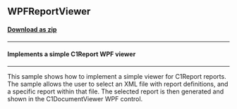 ## WPFReportViewer
#### [Download as zip](https://minhaskamal.github.io/DownGit/#/home?url=https://github.com/GrapeCity/ComponentOne-WinForms-Samples/tree/master/NetFramework\Reports\C1Report.WPF\VB\WPFReportViewer)
____
#### Implements a simple C1Report WPF viewer
____
This sample shows how to implement a simple viewer for C1Report reports. The sample allows the user to select an XML file with report definitions, and a specific report within that file. The selected report is then generated and shown in the C1DocumentViewer WPF control. 